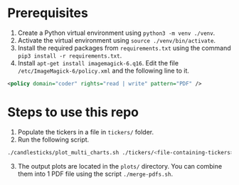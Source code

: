 # Prerequisites
1. Create a Python virtual environment using `python3 -m venv ./venv`.
2. Activate the virtual environment using `source ./venv/bin/activate`.
3. Install the required packages from `requirements.txt` using the command `pip3 install -r requirements.txt`.
4. Install `apt-get install imagemagick-6.q16`. Edit the file `/etc/ImageMagick-6/policy.xml` and the following line to it.

```xml
<policy domain="coder" rights="read | write" pattern="PDF" />
```

# Steps to use this repo
1. Populate the tickers in a file in `tickers/` folder.
2. Run the following script.

```bash
./candlesticks/plot_multi_charts.sh ./tickers/<file-containing-tickers>
```

3. The output plots are located in the `plots/` directory. You can combine them into 1 PDF file using the script `./merge-pdfs.sh`.

